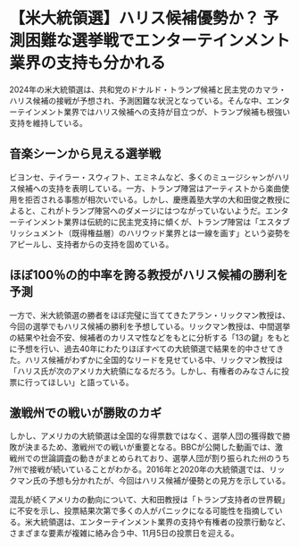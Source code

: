 # 【米大統領選】ハリス候補優勢か？ 予測困難な選挙戦でエンターテインメント業界の支持も分かれる

2024年の米大統領選は、共和党のドナルド・トランプ候補と民主党のカマラ・ハリス候補の接戦が予想され、予測困難な状況となっている。そんな中、エンターテインメント業界ではハリス候補への支持が目立つが、トランプ候補も根強い支持を維持している。

## 音楽シーンから見える選挙戦

ビヨンセ、テイラー・スウィフト、エミネムなど、多くのミュージシャンがハリス候補への支持を表明している。一方、トランプ陣営はアーティストから楽曲使用を拒否される事態が相次いでいる。しかし、慶應義塾大学の大和田俊之教授によると、これがトランプ陣営へのダメージにはつながっていないようだ。エンターテインメント業界は伝統的に民主党支持に傾くが、トランプ陣営は「エスタブリッシュメント（既得権益層）のハリウッド業界とは一線を画す」という姿勢をアピールし、支持者からの支持を固めている。

## ほぼ100％の的中率を誇る教授がハリス候補の勝利を予測

一方で、米大統領選の勝者をほぼ完璧に当ててきたアラン・リックマン教授は、今回の選挙でもハリス候補の勝利を予想している。リックマン教授は、中間選挙の結果や社会不安、候補者のカリスマ性などをもとに分析する「13の鍵」をもとに予想を行い、過去40年にわたりほぼすべての大統領選で結果を的中させてきた。ハリス候補がわずかに全国的なリードを見せている中、リックマン教授は「ハリス氏が次のアメリカ大統領になるだろう。しかし、有権者のみなさんに投票に行ってほしい」と語っている。

## 激戦州での戦いが勝敗のカギ

しかし、アメリカの大統領選は全国的な得票数ではなく、選挙人団の獲得数で勝敗が決まるため、激戦州での戦いが重要となる。BBCが公開した動画では、激戦州での世論調査の動きがまとめられており、選挙人団が割り振られた州のうち7州で接戦が続いていることがわかる。2016年と2020年の大統領選では、リックマン氏の予想も分かれたが、今回はハリス候補が優勢との見方を示している。

混乱が続くアメリカの動向について、大和田教授は「トランプ支持者の世界観」に不安を示し、投票結果次第で多くの人がパニックになる可能性を指摘している。米大統領選は、エンターテインメント業界の支持や有権者の投票行動など、さまざまな要素が複雑に絡み合う中、11月5日の投票日を迎える。